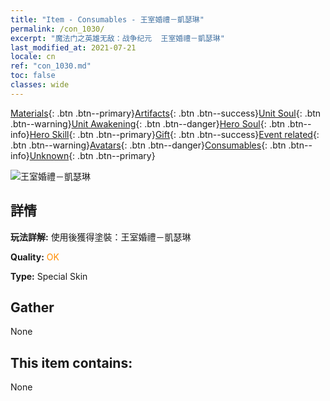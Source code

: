 ```yaml
---
title: "Item - Consumables - 王室婚禮－凱瑟琳"
permalink: /con_1030/
excerpt: "魔法门之英雄无敌：战争纪元  王室婚禮－凱瑟琳"
last_modified_at: 2021-07-21
locale: cn
ref: "con_1030.md"
toc: false
classes: wide
---
```

 [Materials](/ItemsCN/){: .btn .btn--primary}[Artifacts](/ItemsCN/Artifacts/){: .btn .btn--success}[Unit Soul](/ItemsCN/UnitSoul/){: .btn .btn--warning}[Unit Awakening](/ItemsCN/UnitAwakening/){: .btn .btn--danger}[Hero Soul](/ItemsCN/HeroSoul/){: .btn .btn--info}[Hero Skill](/ItemsCN/HeroSkill/){: .btn .btn--primary}[Gift](/ItemsCN/Gift/){: .btn .btn--success}[Event related](/ItemsCN/Events/){: .btn .btn--warning}[Avatars](/ItemsCN/Avatars/){: .btn .btn--danger}[Consumables](/ItemsCN/Consumables/){: .btn .btn--info}[Unknown](/ItemsCN/Unknown/){: .btn .btn--primary}

 ![王室婚禮－凱瑟琳](/images/h/h_Catherine7.jpg)

## 詳情
 **玩法詳解:** 使用後獲得塗裝：王室婚禮－凱瑟琳

 **Quality:** <span style="color: #FF8C00">OK</span>

 **Type:** Special Skin

## Gather

  None

## This item contains:

  None


